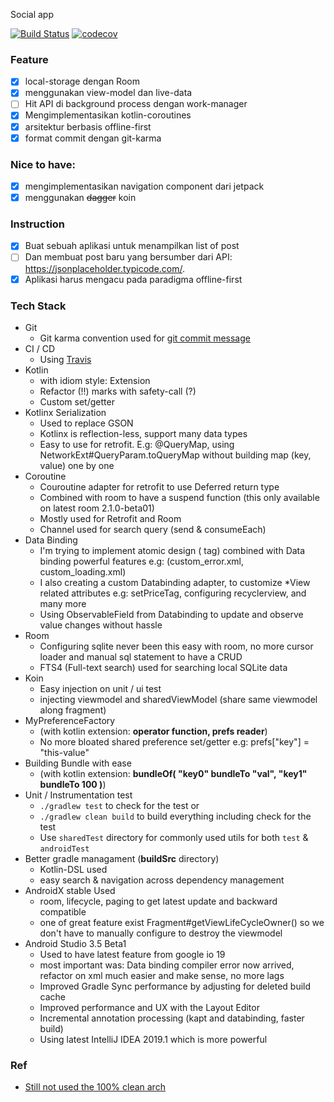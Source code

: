 Social app

[![Build Status](https://api.travis-ci.com/mochadwi/android-jsonplaceholder-app.svg?token=MDmpsR9WdU6boPPrUjts&branch=master)](https://travis-ci.com/mochadwi/android-jsonplaceholder-app) [![codecov](https://codecov.io/gh/mochadwi/android-jsonplaceholder-app/branch/master/graph/badge.svg)](https://codecov.io/gh/mochadwi/android-jsonplaceholder-app)

### Feature
- [x] local-storage dengan Room
- [x] menggunakan view-model dan live-data
- [ ] Hit API di background process dengan work-manager
- [x] Mengimplementasikan kotlin-coroutines
- [x] arsitektur berbasis offline-first
- [x] format commit dengan git-karma

### Nice to have:
- [x] mengimplementasikan navigation component dari jetpack
- [x] menggunakan ~~dagger~~ koin

### Instruction
- [x] Buat sebuah aplikasi untuk menampilkan list of post
- [ ] Dan membuat post baru yang bersumber dari API: https://jsonplaceholder.typicode.com/.
- [x] Aplikasi harus mengacu pada paradigma offline-first

### Tech Stack
- Git
  - Git karma convention used for [git commit message](https://plugins.jetbrains.com/plugin/9861-git-commit-template)
- CI / CD
  - Using [Travis](https://github.com/mochadwi/android-social-app/blob/master/.travis.yml)
- Kotlin
  - with idiom style: Extension
  - Refactor (!!) marks with safety-call (?)
  - Custom set/getter
- Kotlinx Serialization
  - Used to replace GSON
  - Kotlinx is reflection-less, support many data types
  - Easy to use for retrofit. E.g: @QueryMap, using NetworkExt#QueryParam.toQueryMap without building map (key, value) one by one
- Coroutine
  - Couroutine adapter for retrofit to use Deferred return type
  - Combined with room to have a suspend function (this only available on latest room 2.1.0-beta01)
  - Mostly used for Retrofit and Room
  - Channel used for search query (send & consumeEach)
- Data Binding
  - I'm trying to implement atomic design (<include> tag) combined with Data binding powerful features e.g: (custom_error.xml, custom_loading.xml)
  - I also creating a custom Databinding adapter, to customize *View related attributes e.g: setPriceTag, configuring recyclerview, and many more
  - Using ObservableField from Databinding to update and observe value changes without hassle
- Room
  - Configuring sqlite never been this easy with room, no more cursor loader and manual sql statement to have a CRUD
  - FTS4 (Full-text search) used for searching local SQLite data
- Koin
  - Easy injection on unit / ui test
  - injecting viewmodel and sharedViewModel (share same viewmodel along fragment)
- MyPreferenceFactory
  - (with kotlin extension: **operator function, prefs reader**)
  - No more bloated shared preference set/getter e.g: prefs["key"] = "this-value"
- Building Bundle with ease
  - (with kotlin extension: **bundleOf( "key0" bundleTo "val", "key1" bundleTo 100  )**)
- Unit / Instrumentation test
  - `./gradlew test` to check for the test or
  - `./gradlew clean build` to build everything including check for the test
  - Use `sharedTest` directory for commonly used utils for both `test` & `androidTest`
- Better gradle managament (**buildSrc** directory)
  - Kotlin-DSL used
  - easy search & navigation across dependency management
- AndroidX stable Used
  - room, lifecycle, paging to get latest update and backward compatible
  - one of great feature exist Fragment#getViewLifeCycleOwner() so we don't have to manually configure to destroy the viewmodel
- Android Studio 3.5 Beta1
  - Used to have latest feature from google io 19
  - most important was: Data binding compiler error now arrived, refactor on xml much easier and make sense, no more lags
  - Improved Gradle Sync performance by adjusting for deleted build cache
  - Improved performance and UX with the Layout Editor
  - Incremental annotation processing (kapt and databinding, faster build)
  - Using latest IntelliJ IDEA 2019.1 which is more powerful

### Ref
- [Still not used the 100% clean arch](https://proandroiddev.com/a-guided-tour-inside-a-clean-architecture-code-base-48bb5cc9fc97)
